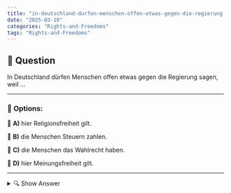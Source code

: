 ```yaml
---
title: "in-deutschland-durfen-menschen-offen-etwas-gegen-die-regierung-sagen-weil-…"
date: "2025-03-10"
categories: "Rights-and-Freedoms"
tags: "Rights-and-Freedoms"
---
```


## 📌 **Question**

In Deutschland dürfen Menschen offen etwas gegen die Regierung sagen, weil …



---

### 📝 **Options:**

🔘 **A)** hier Religionsfreiheit gilt.

🔘 **B)** die Menschen Steuern zahlen.

🔘 **C)** die Menschen das Wahlrecht haben.

🔘 **D)** hier Meinungsfreiheit gilt.

---

<details>
  <summary>🔍 Show Answer</summary>

  <p>
💡  <b>Correct Answer:</b>  d
  </p>
  <p>
    📖<b>Explanation:</b>
    In Deutschland schützt das Grundgesetz die Meinungsfreiheit, wodurch Bürger ihre Ansichten und Kritik offen äußern können, auch gegenüber der Regierung. Diese Freiheit ist ein fundamentales Prinzip der Demokratie und ermöglicht einen offenen Dialog sowie die Kontrolle staatlicher Macht. Neben der Meinungsfreiheit gibt es weitere Grundrechte wie Religionsfreiheit und das Wahlrecht, die jedoch spezifischere Aspekte der Freiheit und Teilhabe abdecken. Die Möglichkeit, Kritik zu üben, stärkt die Gesellschaft und fördert Transparenz und Verantwortlichkeit der Regierung.
  </p>
</details>
